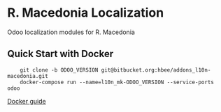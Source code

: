 R. Macedonia Localization
=========================

Odoo localization modules for R. Macedonia

Quick Start with Docker
-----------------------

        git clone -b ODOO_VERSION git@bitbucket.org:hbee/addons_l10n-macedonia.git
        docker-compose run --name=l10n_mk-ODOO_VERSION --service-ports odoo

[Docker guide](https://hive.hbee.eu/projects/hbee/wiki/Docker)
